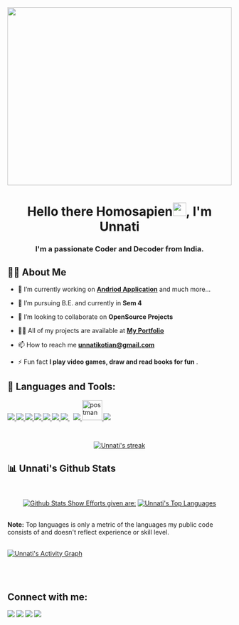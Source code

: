 <a href="#">
<img width="100%" height="400" src="https://cdn.wallpapersafari.com/71/87/R5ZQj6.gif">
</a>

<h1 align="center">Hello there Homosapien<img src="https://raw.githubusercontent.com/MartinHeinz/MartinHeinz/master/wave.gif" width="30px">, I'm Unnati</h1>
<h3 align="center">I'm a passionate Coder and Decoder from India.</h3>


## 🙋‍♂️ About Me

- 🔭 I’m currently working on **[Andriod Application](https://github.com/unnatikotian?tab=repositories)** and much more...

- 🌱 I’m pursuing B.E. and currently in **Sem 4**

- 👯 I’m looking to collaborate on **OpenSource Projects**

- 👨‍💻 All of my projects are available at **[My Portfolio](https://)**

- 📫 How to reach me **unnatikotian@gmail.com**

- ⚡ Fun fact **I play video games, draw and read books for fun** .

## 🚀 Languages and Tools:

<p align="left"> 
    <!-- <a href="https://www.java.com" target="_blank"> <img src="https://img.icons8.com/color/48/000000/java-coffee-cup-logo.png"/> </a> -->
    <a href="https://reactjs.org/" target="_blank"> <img src="https://img.icons8.com/color/48/000000/react-native.png"/> </a>
    <!-- <a href="https://spring.io/projects/spring-boot" target="_blank"> <img src="https://img.icons8.com/color/48/000000/spring-logo.png"/> </a>  -->
    <a href="https://developer.mozilla.org/en-US/docs/Web/JavaScript" target="_blank"> <img src="https://img.icons8.com/color/48/000000/javascript.png"/> </a> 
    <a href="https://www.w3.org/html/" target="_blank"> <img src="https://img.icons8.com/color/48/000000/html-5.png"/> </a> 
    <a href="https://www.w3schools.com/css/" target="_blank"> <img src="https://img.icons8.com/color/48/000000/css3.png"/> </a> 
    <a href="https://getbootstrap.com" target="_blank"> <img src="https://img.icons8.com/color/48/000000/bootstrap.png"/> </a> 
    <a href="https://www.python.org" target="_blank"> <img src="https://img.icons8.com/color/48/000000/python.png"/> </a> 
    <!-- <a style="padding-right:8px;" href="https://nodejs.org" target="_blank"> <img src="https://img.icons8.com/color/48/000000/nodejs.png"/> </a>  -->
    <a style="padding-right:8px;" href="https://www.mysql.com/" target="_blank"> <img src="https://img.icons8.com/fluent/50/000000/mysql-logo.png"/> </a>
    <!-- <a href="https://www.mongodb.com/" target="_blank"> <img src="https://raw.githubusercontent.com/devicons/devicon/master/icons/mongodb/mongodb-original-wordmark.svg" alt="mongodb" width="48" height="48"/> </a>  -->
    <a href="https://firebase.google.com/" target="_blank"> <img src="https://img.icons8.com/color/48/000000/firebase.png"/> </a> 
    <a href="https://postman.com" target="_blank"> <img src="https://www.vectorlogo.zone/logos/getpostman/getpostman-icon.svg" alt="postman" width="45" height="45"/> </a>   
    <a href="https://git-scm.com/" target="_blank"> <img src="https://img.icons8.com/color/48/000000/git.png"/> </a> 
    <!-- <a href="https://www.jenkins.io" target="_blank"> <img src="https://www.vectorlogo.zone/logos/jenkins/jenkins-icon.svg" alt="jenkins" width="48" height="48"/> </a>  -->
    <!-- <a href="https://redux.js.org" target="_blank"> <img src="https://img.icons8.com/color/48/000000/redux.png"/> </a>
    <a href="https://expressjs.com" target="_blank"> <img src="https://raw.githubusercontent.com/devicons/devicon/master/icons/express/express-original-wordmark.svg" alt="express" width="40" height="40"/> </a> -->
</p>

<!-- [![React Badge](https://img.shields.io/badge/-React-61DBFB?style=for-the-badge&labelColor=black&logo=react&logoColor=61DBFB)](#)  [![Javascript Badge](https://img.shields.io/badge/-Javascript-F0DB4F?style=for-the-badge&labelColor=black&logo=javascript&logoColor=F0DB4F)](#) [![Typescript Badge](https://img.shields.io/badge/-Typescript-007acc?style=for-the-badge&labelColor=black&logo=typescript&logoColor=007acc)](#) [![Nodejs Badge](https://img.shields.io/badge/-Nodejs-3C873A?style=for-the-badge&labelColor=black&logo=node.js&logoColor=3C873A)](#) [![GraphQL Badge](https://img.shields.io/badge/-GraphQl-e535ab?style=for-the-badge&labelColor=black&logo=node.js&logoColor=e535ab)](#) -->
<br/>

<p align="center">
    <a href="https://github.com/unnatikotian/github-readme-stats">
        <img title="🔥 Get streak stats for your profile at git.io/streak-stats" alt="Unnati's streak" src="https://github-readme-streak-stats.herokuapp.com/?user=unnatikotian&theme=black-ice&hide_border=true&stroke=0000&background=060A0CD0"/>
    </a>
    <!-- <a> [Unnati's GitHub stats](https://github-readme-stats.vercel.app/api?username=unnatikotian)](https://github.com/unnatikotian/github-readme-stats)
  </a> -->
</p>

## 📊 Unnati's Github Stats

  <br/>
  <p align="center">
    <a href="https://github.com/unnatikotian/github-readme-stats"><img alt="Github Stats Show Efforts given are:" src="https://github-readme-stats.vercel.app/api?username=unnatikotian&show_icons=true&count_private=true&theme=react&hide_border=true&bg_color=0D1117" /></a>
  <a href="https://github.com/unnatikotian/github-readme-stats"><img alt="Unnati's Top Languages" src="https://github-readme-stats.vercel.app/api/top-langs/?username=unnatikotian&langs_count=8&count_private=true&layout=compact&theme=react&hide_border=true&bg_color=0D1117" /></a>
  </p>
  <br/>
  <b>Note:</b> Top languages is only a metric of the languages my public code consists of and doesn't reflect experience or skill level.


<br/>
<br/>

<a href="https://github.com/unnatikotian/unnatikotian.git/github-readme-activity-graph"><img alt="Unnati's Activity Graph" src="https://activity-graph.herokuapp.com/graph?username=unnatikotian&bg_color=0D1117&color=5BCDEC&line=5BCDEC&point=FFFFFF&hide_border=true" /></a>

<br/>
<br/>




## Connect with me:
<p align="left">

<a href = "https://www.linkedin.com/in/unnati-k-255553211/"><img src="https://img.icons8.com/fluent/48/000000/linkedin.png"/></a>
<a href = "https://twitter.com/KotianUnnati"><img src="https://img.icons8.com/fluent/48/000000/twitter.png"/></a>
<a href = "https://www.instagram.com/unnati._.uk/"><img src="https://img.icons8.com/fluent/48/000000/instagram-new.png"/></a>
<a href = "https://www.youtube.com/channel/UCX_B3HG1tmFCHDEXjXOj_3A"><img src="https://img.icons8.com/color/48/000000/youtube-play.png"/></a>

</p>

<!-- ## ❤ Views and Followers
<a href="https://github.com/Meghna-DAS/github-profile-views-counter">
    <img src="https://komarev.com/ghpvc/?username=SubhamRaoniar28">
</a>
<a href="https://github.com/unnatikotian?tab=followers"><img src="https://img.shields.io/github/followers/SubhamRaoniar28?label=Followers&style=social" alt="GitHub Badge"></a> -->
